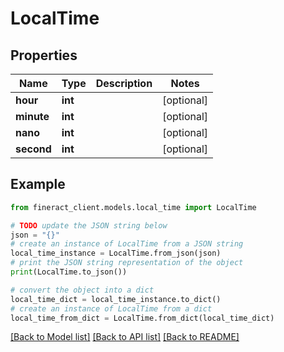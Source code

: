 # LocalTime


## Properties

Name | Type | Description | Notes
------------ | ------------- | ------------- | -------------
**hour** | **int** |  | [optional] 
**minute** | **int** |  | [optional] 
**nano** | **int** |  | [optional] 
**second** | **int** |  | [optional] 

## Example

```python
from fineract_client.models.local_time import LocalTime

# TODO update the JSON string below
json = "{}"
# create an instance of LocalTime from a JSON string
local_time_instance = LocalTime.from_json(json)
# print the JSON string representation of the object
print(LocalTime.to_json())

# convert the object into a dict
local_time_dict = local_time_instance.to_dict()
# create an instance of LocalTime from a dict
local_time_from_dict = LocalTime.from_dict(local_time_dict)
```
[[Back to Model list]](../README.md#documentation-for-models) [[Back to API list]](../README.md#documentation-for-api-endpoints) [[Back to README]](../README.md)


